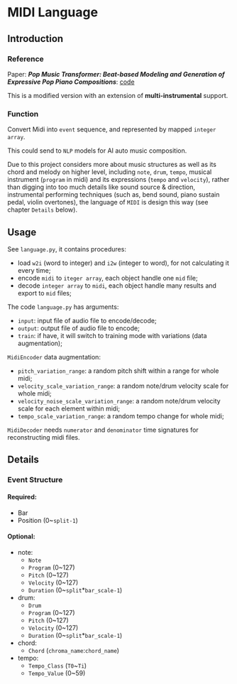 # MIDI Language

## Introduction

### Reference

Paper: ***Pop Music Transformer: Beat-based Modeling and Generation of Expressive Pop Piano Compositions***: [code](https://github.com/YatingMusic/remi)

This is a modified version with an extension of **multi-instrumental** support.

### Function

Convert Midi into `event` sequence, and represented by mapped `integer array`.

This could send to `NLP` models for AI auto music composition. 

Due to this project considers more about music structures as well as its chord and melody on higher level, including `note`, `drum`, `tempo`, musical instrument (`program` in midi) and its expressions  (`tempo` and `velocity`), rather than digging into too much details like sound source & direction, instrumental performing techniques (such as, bend sound, piano sustain pedal, violin overtones), the language of `MIDI` is design this way (see chapter `Details` below).

## Usage

See `language.py`, it contains procedures:

* load `w2i` (word to integer) and `i2w` (integer to word), for not calculating it every time;
* encode `midi` to `iteger array`, each object handle one `mid` file;
* decode `integer array` to `midi`, each object handle many results and export to `mid` files;

The code `language.py` has arguments:

*  `input`: input file of audio file to encode/decode;
* `output`: output file of audio file to encode;
* `train`: if have, it will switch to training mode with variations (data augmentation);

`MidiEncoder` data augmentation:

* `pitch_variation_range`: a random pitch shift within a range for whole midi;
* `velocity_scale_variation_range`: a random note/drum velocity scale for whole midi;
* `velocity_noise_scale_variation_range`: a random note/drum velocity scale for each element within midi;
* `tempo_scale_variation_range`: a random tempo change for whole midi;

`MidiDecoder` needs `numerator` and `denominator` time signatures for reconstructing midi files.

## Details

### Event Structure

#### Required:

* Bar
* Position (0~`split-1`)

#### Optional:

* note:
    * `Note`
    * `Program` (0~127)
    * `Pitch` (0~127)
    * `Velocity` (0~127)
    * `Duration` (0~`split`*`bar_scale-1`)
* drum:
    * `Drum`
    * `Program` (0~127)
    * `Pitch` (0~127)
    * `Velocity` (0~127)
    * `Duration` (0~`split`*`bar_scale-1`)
* chord:
    * `Chord` (`chroma_name`:`chord_name`)
* tempo:
    * `Tempo_Class` (`T0`~`Ti`)
    * `Tempo_Value` (0~59)
